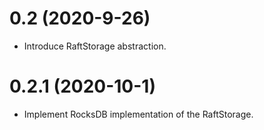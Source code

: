 # 0.2 (2020-9-26)

- Introduce RaftStorage abstraction.

# 0.2.1 (2020-10-1)

- Implement RocksDB implementation of the RaftStorage.